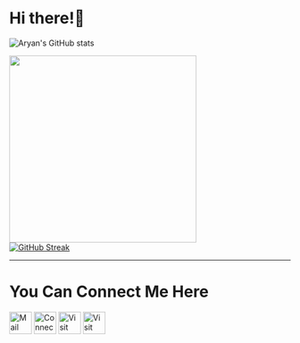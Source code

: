 


<!--
**harshniture/harshniture** is a ✨ _special_ ✨ repository because its `README.md` (this file) appears on your GitHub profile.

Here are some ideas to get you started:

- 🔭 I’m currently working on Web Development
- 🌱 I’m currently learning Computer Science Languages
- 👯 I’m looking to collaborate on ...
- 🤔 I’m looking for help with ...
- 💬 Ask me about ...
- 📫 How to reach me: ...
- 😄 Pronouns: ...
- ⚡ Fun fact: ...
-->


# Hi there!:wave:
![Aryan's GitHub stats](https://github-readme-stats.vercel.app/api?username=aryantiw&show_icons=true&theme=radical&count_private=true&hide_border=true&title_color=00FF00&icon_color=00FF00&bg_color=)

<img align="centre" src="https://github-readme-stats.vercel.app/api/top-langs/?username=aryantiw&theme=radical&hide_border=true&title_color=00FF00&icon_color=00FF00&bg_color=" width="335px" data-canonical-><br>
[![GitHub Streak](http://github-readme-streak-stats.herokuapp.com?user=aryantiw&hide_border=true&background=0D111700&border=943BDD00&fire=0FAADA&sideNums=10D906&currStreakLabel=10D906&currStreakNum=10D906&sideLabels=10D906&dates=4F5D78&stroke=7F1DA2&ring=10D906)](https://git.io/streak-stats)
<hr>

### <h1>You Can Connect Me Here </h1> 

[<img height=40 width=40 align="centre" alt="Mail me" src="Mail.png">](mailto:aryantiwari543@gmail.com)
[<img height=40 width=40 align="centre" alt="Connect on LinkedIn" src="LinkedIn.png">](https://www.linkedin.com/in/aryantiwari543/) 
[<img height=40 width=40 align="centre" alt="Visit my Twitter Profile" src="Twitter.png">](https://twitter.com/aryantiwari543) 
[<img height=40 width=40 align="centre" alt="Visit my Instagram Profile" src="Instagram.jpg">](https://www.instagram.com/aryantiw2908/)
